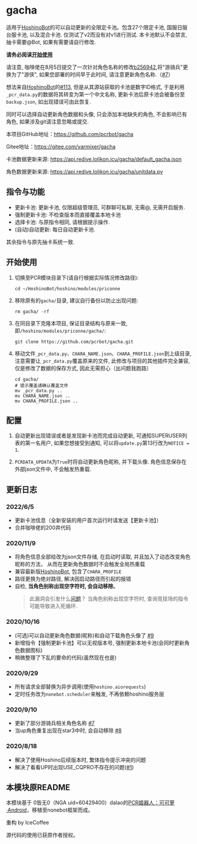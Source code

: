 # gacha
适用于[HoshinoBot](https://github.com/Ice-Cirno/HoshinoBot)的可以自动更新的全限定卡池。包含27个限定卡池, 国服日服台服卡池, 以及混合卡池. 仅测试了v2而没有对v1进行测试. 本卡池默认不会禁言, 抽卡需要@Bot, 如果有需要请自行修改. 

**请务必阅读[开始使用](#开始使用)** 

请注意, 咖啡佬在8月5日提交了一次针对角色名称的修改[b256942](https://github.com/Ice-Cirno/HoshinoBot/commit/7cfa868ec7d6f777ab608b77743af32d34add551#diff-7cb6cbc27352fcca4672d1966d984863),将"游骑兵"更换为了"游侠", 如果您部署的时间早于此时间, 请注意更新角色名称.（[#7](https://github.com/pcrbot/gacha/issues/7)）

想法来自[HoshinoBot](https://github.com/Ice-Cirno/HoshinoBot)的[#113](https://github.com/Ice-Cirno/HoshinoBot/pull/113), 但是从其源站获取的卡池是数字ID格式, 于是利用`_pcr_data.py`的数据将其转变为第一个中文名称, 更新卡池后原卡池会被备份至`backup.json`, 如出现错误可由此恢复. 

同时可以选择自动更新角色数据和头像, 只会添加本地缺失的角色, 不会影响已有角色, 如果涉及git请注意忽略或提交. 

本项目GitHub地址：https://github.com/pcrbot/gacha

Gitee地址：https://gitee.com/varmixer/gacha

卡池数据更新来源: https://api.redive.lolikon.icu/gacha/default_gacha.json

角色数据更新来源: https://api.redive.lolikon.icu/gacha/unitdata.py

## 指令与功能
* 更新卡池: 更新卡池, 仅限超级管理员, 可群聊可私聊, 无需@, 无需开启服务. 
* 强制更新卡池: 不检查版本而直接覆盖本地卡池
* 选择卡池: 与原指令相同, 请根据提示操作. 
* (自动)自动更新: 每日自动更新卡池. 
  

其余指令与原先抽卡系统一致.


## 开始使用

1. 切换至PCR模块目录下(请自行根据实际情况修改路径):
   ```
   cd ~/HoshinoBot/hoshino/modules/priconne
   ```
2. 移除原有的`gacha/`目录, 建议自行备份以防止出现问题:
   ```
   rm gacha/ -rf 
   ```
3. 在同目录下克隆本项目, 保证目录结构与原来一致, 即`/hoshino/modules/priconne/gacha/`:
   ```
   git clone https://github.com/pcrbot/gacha.git
   ```
4. 移动文件`_pcr_data.py`、`CHARA_NAME.json`、`CHARA_PROFILE.json`到上级目录, 注意需要让`_pcr_data.py`覆盖原来的文件, 此修改与项目的其他插件完全兼容, 仅是修改了数据的保存方式, 因此无需担心（出问题我跑路）
   ```
   cd gacha/
   # 提示覆盖请确认覆盖文件
   mv _pcr_data.py ..
   mv CHARA_NAME.json ..
   mv CHARA_PROFILE.json ..
   ```

## 配置
1. 自动更新出现错误或者是发现新卡池而完成自动更新, 可通知SUPERUSER列表的第一名用户, 如果您想接受到通知, 可以将`update.py`第13行改为`NOTICE = 1`. 

2. `PCRDATA_UPDATA`为`True`时将自动更新角色昵称, 并下载头像. 角色信息保存在外部json文件中, 不会触发热重载. 


## 更新日志

### 2022/6/5
* 更新卡池信息（全新安装的用户首次运行时请发送【更新卡池】）
* 合并咖啡佬的200井代码

### 2020/11/9
* 将角色信息全部给改为json文件存储, 在启动时读取, 并且加入了动态改变角色昵称的方法， 从而在更新角色数据时不会触发全局热重载
* 兼容最新版[HoshinoBot](https://github.com/Ice-Cirno/HoshinoBot), 包含了`CHARA_PROFILE`
* 路径更换为绝对路径, 解决因启动路径而引起的报错
* 自检, **当角色别称出现空字符时, 会自动移除**。
  > 此漏洞会引发什么[问题](https://github.com/pcrbot/HoshinoBot-gacha/commit/7e3cc18f29aaf7d7755d42192e533914fe32a35d)？
  > 当角色别称出现空字符时, 查询竞技场的指令可能导致进入死循环. 
  

### 2020/10/16
* (可选)可以自动更新角色数据(昵称)和自动下载角色头像了 [#9](https://github.com/pcrbot/gacha/issues/9)
* 新增指令【强制更新卡池】可以无视版本号, 强制更新本地卡池(会同时更新角色数据图标)
* 稍微整理了下乱的要命的代码(虽然现在也是)

### 2020/9/29
* 所有请求全部替换为异步调用(使用`hoshino.aiorequests`)
* 定时任务改为`nonebot.scheduler`来触发, 不再依赖hoshino服务层


### 2020/9/10
* 更新了部分游骑兵相关角色名称 [#7](https://github.com/pcrbot/gacha/issues/7)
* 当up角色重复出现在star3中时, 会自动移除 [#8](https://github.com/pcrbot/gacha/issues/8)

### 2020/8/18
* 解决了使用Hoshino后续版本时, 繁体指令提示冲突的问题
* 解决了看看UP时出现USE_CQPRO不存在的问题([#1](https://github.com/pcrbot/gacha/issues/1))

## 本模块原README
本模块基于 0皆无0（NGA uid=60429400）dalao的[PCR姬器人：可可萝·Android](https://bbs.nga.cn/read.php?tid=18434108)，移植至nonebot框架而成。

重构 by IceCoffee

源代码的使用已获原作者授权。
